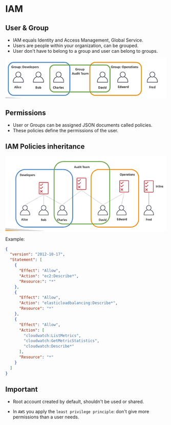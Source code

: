 # IAM

## User & Group

- IAM equals Identity and Access Management, Global Service.
- Users are people within your organization, can be grouped.
- User don't have to belong to a group and user can belong to groups.

<img src="./Assets/Images/IAM/group-of-users.png" alt="Group of users" />

## Permissions

- User or Groups can be assigned JSON documents called policies.
- These policies define the permissions of the user.

## IAM Policies inheritance

<img src="./Assets/Images/IAM/policies-inheritance.png" alt="Policies inheritance" />

Example:

```json
{
  "version": "2012-10-17",
  "Statement": [
    {
      "Effect": "Allow",
      "Action": "ec2:Describe*",
      "Resource:": "*"
    },
    {
      "Effect": "Allow",
      "Action": "elasticloadbalancing:Describe*",
      "Resource": "*"
    },
    {
      "Effect": "Allow",
      "Action": [
        "cloudwatch:ListMetrics",
        "cloudwatch:GetMetricStatistics",
        "cloudwatch:Describe*"
      ],
      "Resource": "*"
    }
  ]
}
```

## Important

- Root account created by default, shouldn't be used or shared.

- In `AWS` you apply the `least privilege principle`: don't give more permissions than a user needs.
